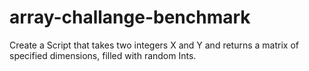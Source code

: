 # array-challange-benchmark
Create a Script that takes two integers X and Y and returns a matrix of specified dimensions, filled with random Ints.

